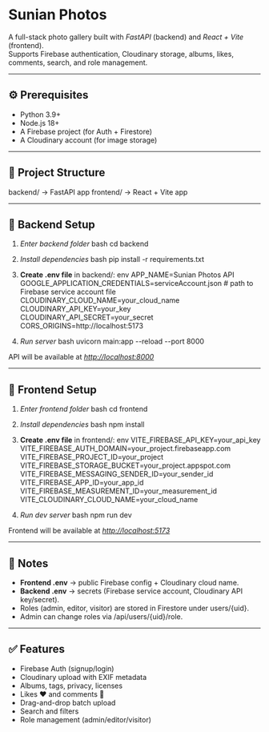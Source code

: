 # Sunian Photos

A full-stack photo gallery built with *FastAPI* (backend) and *React + Vite* (frontend).  
Supports Firebase authentication, Cloudinary storage, albums, likes, comments, search, and role management.

---

## ⚙ Prerequisites

- Python 3.9+
- Node.js 18+
- A Firebase project (for Auth + Firestore)
- A Cloudinary account (for image storage)

---

## 📂 Project Structure


backend/    → FastAPI app
frontend/   → React + Vite app


---

## 🚀 Backend Setup

1. *Enter backend folder*
   bash
   cd backend
   

2. *Install dependencies*
   bash
   pip install -r requirements.txt
   

3. **Create .env file** in backend/:
   env
   APP_NAME=Sunian Photos API
   GOOGLE_APPLICATION_CREDENTIALS=serviceAccount.json   # path to Firebase service account file
   CLOUDINARY_CLOUD_NAME=your_cloud_name
   CLOUDINARY_API_KEY=your_key
   CLOUDINARY_API_SECRET=your_secret
   CORS_ORIGINS=http://localhost:5173
   

4. *Run server*
   bash
   uvicorn main:app --reload --port 8000
   

API will be available at *[http://localhost:8000](http://localhost:8000)*

---

## 🎨 Frontend Setup

1. *Enter frontend folder*
   bash
   cd frontend
   

2. *Install dependencies*
   bash
   npm install
   

3. **Create .env file** in frontend/:
   env
   VITE_FIREBASE_API_KEY=your_api_key
   VITE_FIREBASE_AUTH_DOMAIN=your_project.firebaseapp.com
   VITE_FIREBASE_PROJECT_ID=your_project
   VITE_FIREBASE_STORAGE_BUCKET=your_project.appspot.com
   VITE_FIREBASE_MESSAGING_SENDER_ID=your_sender_id
   VITE_FIREBASE_APP_ID=your_app_id
   VITE_FIREBASE_MEASUREMENT_ID=your_measurement_id
   VITE_CLOUDINARY_CLOUD_NAME=your_cloud_name
   

4. *Run dev server*
   bash
   npm run dev
   

Frontend will be available at *[http://localhost:5173](http://localhost:5173)*

---

## 🔑 Notes

- **Frontend .env** → public Firebase config + Cloudinary cloud name.
- **Backend .env** → secrets (Firebase service account, Cloudinary API key/secret).
- Roles (admin, editor, visitor) are stored in Firestore under users/{uid}.
- Admin can change roles via /api/users/{uid}/role.

---

## ✅ Features

- Firebase Auth (signup/login)
- Cloudinary upload with EXIF metadata
- Albums, tags, privacy, licenses
- Likes ❤ and comments 💬
- Drag-and-drop batch upload
- Search and filters
- Role management (admin/editor/visitor)
